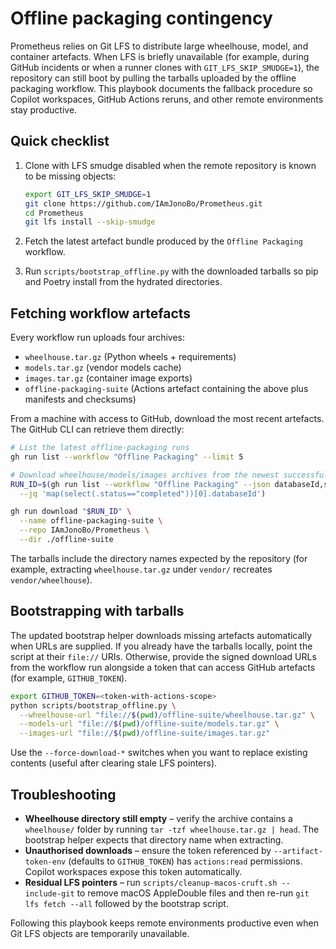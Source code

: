 # Offline packaging contingency

Prometheus relies on Git LFS to distribute large wheelhouse, model, and
container artefacts. When LFS is briefly unavailable (for example, during
GitHub incidents or when a runner clones with `GIT_LFS_SKIP_SMUDGE=1`), the
repository can still boot by pulling the tarballs uploaded by the offline
packaging workflow. This playbook documents the fallback procedure so Copilot
workspaces, GitHub Actions reruns, and other remote environments stay
productive.

## Quick checklist

1. Clone with LFS smudge disabled when the remote repository is known to be
   missing objects:

   ```bash
   export GIT_LFS_SKIP_SMUDGE=1
   git clone https://github.com/IAmJonoBo/Prometheus.git
   cd Prometheus
   git lfs install --skip-smudge
   ```

2. Fetch the latest artefact bundle produced by the `Offline Packaging`
   workflow.
3. Run `scripts/bootstrap_offline.py` with the downloaded tarballs so pip and
   Poetry install from the hydrated directories.

## Fetching workflow artefacts

Every workflow run uploads four archives:

- `wheelhouse.tar.gz` (Python wheels + requirements)
- `models.tar.gz` (vendor models cache)
- `images.tar.gz` (container image exports)
- `offline-packaging-suite` (Actions artefact containing the above plus
  manifests and checksums)

From a machine with access to GitHub, download the most recent artefacts. The
GitHub CLI can retrieve them directly:

```bash
# List the latest offline-packaging runs
gh run list --workflow "Offline Packaging" --limit 5

# Download wheelhouse/models/images archives from the newest successful run
RUN_ID=$(gh run list --workflow "Offline Packaging" --json databaseId,status \
  --jq 'map(select(.status=="completed"))[0].databaseId')

gh run download "$RUN_ID" \
  --name offline-packaging-suite \
  --repo IAmJonoBo/Prometheus \
  --dir ./offline-suite
```

The tarballs include the directory names expected by the repository (for
example, extracting `wheelhouse.tar.gz` under `vendor/` recreates
`vendor/wheelhouse`).

## Bootstrapping with tarballs

The updated bootstrap helper downloads missing artefacts automatically when
URLs are supplied. If you already have the tarballs locally, point the script at
their `file://` URIs. Otherwise, provide the signed download URLs from the
workflow run alongside a token that can access GitHub artefacts (for example,
`GITHUB_TOKEN`).

```bash
export GITHUB_TOKEN=<token-with-actions-scope>
python scripts/bootstrap_offline.py \
  --wheelhouse-url "file://$(pwd)/offline-suite/wheelhouse.tar.gz" \
  --models-url "file://$(pwd)/offline-suite/models.tar.gz" \
  --images-url "file://$(pwd)/offline-suite/images.tar.gz"
```

Use the `--force-download-*` switches when you want to replace existing
contents (useful after clearing stale LFS pointers).

## Troubleshooting

- **Wheelhouse directory still empty** – verify the archive contains a
  `wheelhouse/` folder by running `tar -tzf wheelhouse.tar.gz | head`. The
  bootstrap helper expects that directory name when extracting.
- **Unauthorised downloads** – ensure the token referenced by
  `--artifact-token-env` (defaults to `GITHUB_TOKEN`) has `actions:read`
  permissions. Copilot workspaces expose this token automatically.
- **Residual LFS pointers** – run `scripts/cleanup-macos-cruft.sh --include-git`
  to remove macOS AppleDouble files and then re-run `git lfs fetch --all`
  followed by the bootstrap script.

Following this playbook keeps remote environments productive even when Git LFS
objects are temporarily unavailable.
